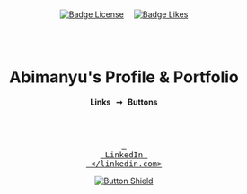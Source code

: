 <br>

<div align = center>

[![Badge License]][License]   
[![Badge Likes]][#]

<br>
<br>
    
# Abimanyu's Profile & Portfolio
         
**Links  ➞  Buttons**

<br>
<br>

[<kbd> <br> LinkedIn <br> </linkedin.com>][KBD]

[![Button Shield]][Shield]

</div>

<br>
<br>


<!---------------------------------------------------------------------------->

[Button Shield]: https://img.shields.io/badge/Shield_Buttons-37a779?style=for-the-badge

[License]: LICENSE
[Shield]: Types/Shield.md
[KBD]: Types/KBD.md
[#]: #


<!---------------------------------[ Badges ]---------------------------------->

[Badge License]: https://img.shields.io/badge/-BY_SA_4.0-ae6c18.svg?style=for-the-badge&labelColor=EF9421&logoColor=white&logo=CreativeCommons
[Badge Likes]: https://img.shields.io/github/stars/MarkedDown/Buttons?style=for-the-badge&labelColor=d0ab23&color=b0901e&logoColor=white&logo=Trustpilot
